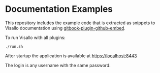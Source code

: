 # Documentation Examples

This repository includes the example code that is extracted as snippets to Visallo documentation using [gitbook-plugin-github-embed](https://github.com/visallo/gitbook-plugin-github-embed).

To run Visallo with all plugins:

    ./run.sh

After startup the application is available at [https://localhost:8443](https://localhost:8443)

The login is any username with the same password.
